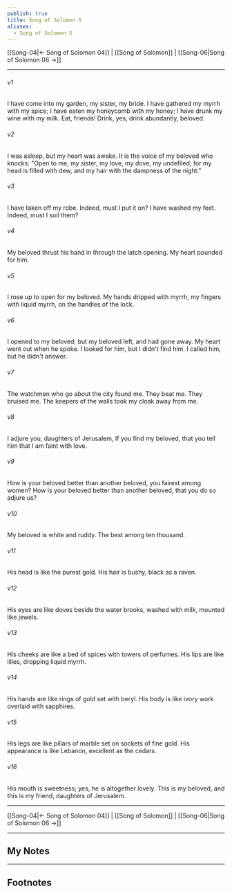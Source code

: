 ```yaml
---
publish: true
title: Song of Solomon 5
aliases:
  - Song of Solomon 5
---
```


[[Song-04|← Song of Solomon 04]] | [[Song of Solomon]] | [[Song-06|Song of Solomon 06 →]]
***



###### v1 
I have come into my garden, my sister, my bride. I have gathered my myrrh with my spice; I have eaten my honeycomb with my honey; I have drunk my wine with my milk. Eat, friends! Drink, yes, drink abundantly, beloved. 

###### v2 
I was asleep, but my heart was awake. It is the voice of my beloved who knocks: "Open to me, my sister, my love, my dove, my undefiled; for my head is filled with dew, and my hair with the dampness of the night." 

###### v3 
I have taken off my robe. Indeed, must I put it on? I have washed my feet. Indeed, must I soil them? 

###### v4 
My beloved thrust his hand in through the latch opening. My heart pounded for him. 

###### v5 
I rose up to open for my beloved. My hands dripped with myrrh, my fingers with liquid myrrh, on the handles of the lock. 

###### v6 
I opened to my beloved; but my beloved left, and had gone away. My heart went out when he spoke. I looked for him, but I didn't find him. I called him, but he didn't answer. 

###### v7 
The watchmen who go about the city found me. They beat me. They bruised me. The keepers of the walls took my cloak away from me. 

###### v8 
I adjure you, daughters of Jerusalem, If you find my beloved, that you tell him that I am faint with love. 

###### v9 
How is your beloved better than another beloved, you fairest among women? How is your beloved better than another beloved, that you do so adjure us? 

###### v10 
My beloved is white and ruddy. The best among ten thousand. 

###### v11 
His head is like the purest gold. His hair is bushy, black as a raven. 

###### v12 
His eyes are like doves beside the water brooks, washed with milk, mounted like jewels. 

###### v13 
His cheeks are like a bed of spices with towers of perfumes. His lips are like lilies, dropping liquid myrrh. 

###### v14 
His hands are like rings of gold set with beryl. His body is like ivory work overlaid with sapphires. 

###### v15 
His legs are like pillars of marble set on sockets of fine gold. His appearance is like Lebanon, excellent as the cedars. 

###### v16 
His mouth is sweetness; yes, he is altogether lovely. This is my beloved, and this is my friend, daughters of Jerusalem.

***
[[Song-04|← Song of Solomon 04]] | [[Song of Solomon]] | [[Song-06|Song of Solomon 06 →]]

---
## My Notes

---
## Footnotes